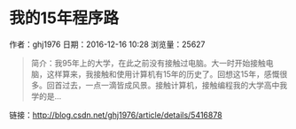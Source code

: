 # 我的15年程序路
作者：ghj1976
日期：2016-12-16 10:28
浏览量：25627
> 简介：我95年上的大学，在此之前没有接触过电脑。大一时开始接触电脑，这样算来，我接触和使用计算机有15年的历史了。回想这15年，感慨很多。回首过去，一点一滴皆成风景。接触计算机，接触编程我的大学高中我学的是...

 链接：http://blog.csdn.net/ghj1976/article/details/5416878
